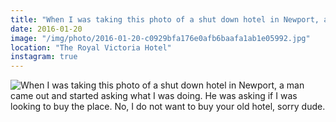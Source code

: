 ```yaml
---
title: "When I was taking this photo of a shut down hotel in Newport, a man came out and started asking what I was doing. He was asking if I was looking to buy the place. No, I do not want to buy your old hotel, sorry dude."
date: 2016-01-20
image: "/img/photo/2016-01-20-c0929bfa176e0afb6baafa1ab1e05992.jpg"
location: "The Royal Victoria Hotel"
instagram: true
---
```


![When I was taking this photo of a shut down hotel in Newport, a man came out and started asking what I was doing. He was asking if I was looking to buy the place. No, I do not want to buy your old hotel, sorry dude.](/img/photo/2016-01-20-c0929bfa176e0afb6baafa1ab1e05992.jpg)
